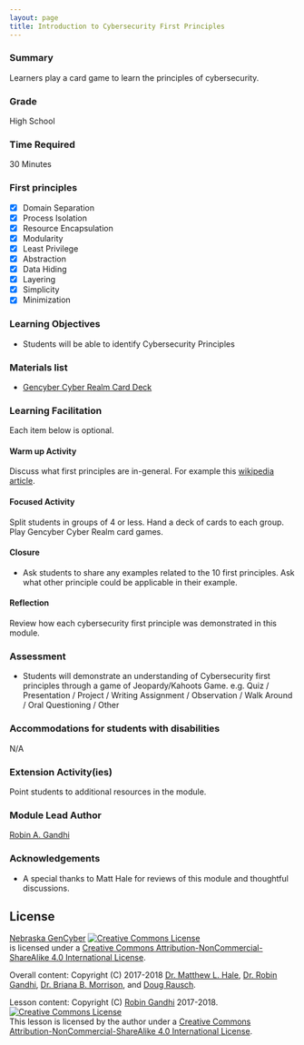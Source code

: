 ```yaml
---
layout: page
title: Introduction to Cybersecurity First Principles
---
```

### Summary
Learners play a card game to learn the principles of cybersecurity.

### Grade
High School

### Time Required
30 Minutes

### First principles
- [x] Domain Separation
- [x] Process Isolation
- [x] Resource Encapsulation
- [x] Modularity
- [x] Least Privilege
- [x] Abstraction
- [x] Data Hiding
- [x] Layering
- [x] Simplicity
- [x] Minimization

### Learning Objectives

- Students will be able to identify Cybersecurity Principles

### Materials list

* [Gencyber Cyber Realm Card Deck](https://gencybercards.com)

### Learning Facilitation
Each item below is optional.

#### Warm up Activity
Discuss what first principles are in-general. For example this [wikipedia article](https://en.wikipedia.org/wiki/First_principle).

#### Focused Activity
Split students in groups of 4 or less. Hand a deck of cards to each group. Play Gencyber Cyber Realm card games.

#### Closure

- Ask students to share any examples related to the 10 first principles. Ask what other principle could be applicable in their example.

#### Reflection
Review how each cybersecurity first principle was demonstrated in this module.

### Assessment

- Students will demonstrate an understanding of Cybersecurity first principles through a game of Jeopardy/Kahoots Game. e.g. Quiz / Presentation / Project / Writing Assignment / Observation / Walk Around / Oral Questioning / Other

### Accommodations for students with disabilities

N/A

### Extension Activity(ies)

Point students to additional resources in the module.

### Module Lead Author

[Robin A. Gandhi](http://faculty.ist.unomaha.edu/rgandhi/)

### Acknowledgements
- A special thanks to Matt Hale for reviews of this module and thoughtful discussions.

## License
[Nebraska GenCyber](https://github.com/MLHale/nebraska-gencyber) <a rel="license" href="http://creativecommons.org/licenses/by-nc-sa/4.0/"><img alt="Creative Commons License" style="border-width:0" src="https://i.creativecommons.org/l/by-nc-sa/4.0/88x31.png" /></a><br /> is licensed under a <a rel="license" href="http://creativecommons.org/licenses/by-nc-sa/4.0/">Creative Commons Attribution-NonCommercial-ShareAlike 4.0 International License</a>.

Overall content: Copyright (C) 2017-2018  [Dr. Matthew L. Hale](http://faculty.ist.unomaha.edu/mhale/), [Dr. Robin Gandhi](http://faculty.ist.unomaha.edu/rgandhi/), [Dr. Briana B. Morrison](http://www.brianamorrison.net), and [Doug Rausch](http://www.bellevue.edu/about/leadership/faculty/rausch-douglas).

Lesson content: Copyright (C) [Robin Gandhi](http://faculty.ist.unomaha.edu/rgandhi/) 2017-2018.
<a rel="license" href="http://creativecommons.org/licenses/by-nc-sa/4.0/"><img alt="Creative Commons License" style="border-width:0" src="https://i.creativecommons.org/l/by-nc-sa/4.0/88x31.png" /></a><br /><span xmlns:dct="http://purl.org/dc/terms/" property="dct:title">This lesson</span> is licensed by the author under a <a rel="license" href="http://creativecommons.org/licenses/by-nc-sa/4.0/">Creative Commons Attribution-NonCommercial-ShareAlike 4.0 International License</a>.
